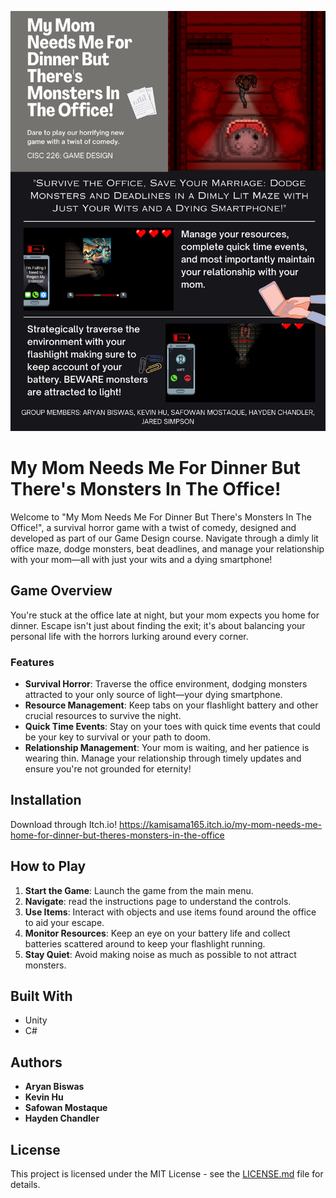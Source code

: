 ![Game Brochure](https://github.com/aryanbiswas16/HorrorGame/blob/Kevin04-03/Face%20your%20fears.png?raw=true)
# My Mom Needs Me For Dinner But There's Monsters In The Office!

Welcome to "My Mom Needs Me For Dinner But There's Monsters In The Office!", a survival horror game with a twist of comedy, designed and developed as part of our Game Design course. Navigate through a dimly lit office maze, dodge monsters, beat deadlines, and manage your relationship with your mom—all with just your wits and a dying smartphone!

## Game Overview

You're stuck at the office late at night, but your mom expects you home for dinner. Escape isn't just about finding the exit; it's about balancing your personal life with the horrors lurking around every corner.

### Features

- **Survival Horror**: Traverse the office environment, dodging monsters attracted to your only source of light—your dying smartphone.
- **Resource Management**: Keep tabs on your flashlight battery and other crucial resources to survive the night.
- **Quick Time Events**: Stay on your toes with quick time events that could be your key to survival or your path to doom.
- **Relationship Management**: Your mom is waiting, and her patience is wearing thin. Manage your relationship through timely updates and ensure you're not grounded for eternity!

## Installation

Download through Itch.io! 
https://kamisama165.itch.io/my-mom-needs-me-home-for-dinner-but-theres-monsters-in-the-office 
## How to Play

1. **Start the Game**: Launch the game from the main menu.
2. **Navigate**: read the instructions page to understand the controls.
3. **Use Items**: Interact with objects and use items found around the office to aid your escape.
4. **Monitor Resources**: Keep an eye on your battery life and collect batteries scattered around to keep your flashlight running.
5. **Stay Quiet**: Avoid making noise as much as possible to not attract monsters.

## Built With

- Unity
- C#

## Authors

- **Aryan Biswas**
- **Kevin Hu**
- **Safowan Mostaque**
- **Hayden Chandler**


## License

This project is licensed under the MIT License - see the [LICENSE.md](LICENSE.md) file for details.

